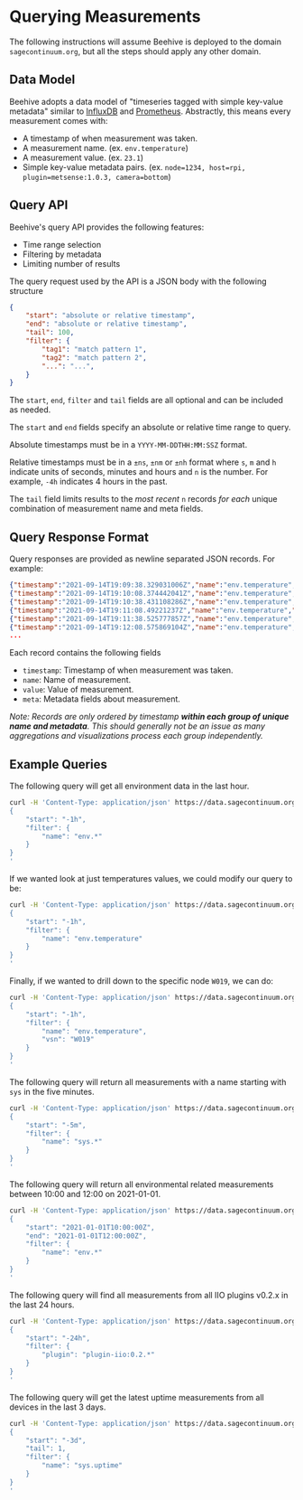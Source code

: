 # Querying Measurements

The following instructions will assume Beehive is deployed to the domain `sagecontinuum.org`, but all the steps should apply any other domain.

## Data Model

Beehive adopts a data model of "timeseries tagged with simple key-value metadata" similar to [InfluxDB](https://www.influxdata.com/products/influxdb/) and [Prometheus](https://prometheus.io). Abstractly, this means every measurement comes with:

* A timestamp of when measurement was taken.
* A measurement name. (ex. `env.temperature`)
* A measurement value. (ex. `23.1`)
* Simple key-value metadata pairs. (ex. `node=1234, host=rpi, plugin=metsense:1.0.3, camera=bottom`)

## Query API

Beehive's query API provides the following features:

* Time range selection
* Filtering by metadata
* Limiting number of results

The query request used by the API is a JSON body with the following structure

```json
{
    "start": "absolute or relative timestamp",
    "end": "absolute or relative timestamp",
    "tail": 100,
    "filter": {
        "tag1": "match pattern 1",
        "tag2": "match pattern 2",
        "...": "...",
    }
}
```

The `start`, `end`, `filter` and `tail` fields are all optional and can be included as needed.

The `start` and `end` fields specify an absolute or relative time range to query.

Absolute timestamps must be in a `YYYY-MM-DDTHH:MM:SSZ` format.

Relative timestamps must be in a `±ns`, `±nm` or `±nh` format where `s`, `m` and `h` indicate units of seconds, minutes and hours and `n` is the number. For example, `-4h` indicates 4 hours in the past.

The `tail` field limits results to the _most recent_ `n` records _for each_ unique combination of measurement name and meta fields.

## Query Response Format

Query responses are provided as newline separated JSON records. For example:

```json
{"timestamp":"2021-09-14T19:09:38.329031006Z","name":"env.temperature","value":46.91,"meta":{"host":"000048b02d15bc87.ws-nxcore","node":"000048b02d15bc87","plugin":"plugin-iio:0.3.0","sensor":"bme280","vsn":"W019"}}
{"timestamp":"2021-09-14T19:10:08.374442041Z","name":"env.temperature","value":46.86,"meta":{"host":"000048b02d15bc87.ws-nxcore","node":"000048b02d15bc87","plugin":"plugin-iio:0.3.0","sensor":"bme280","vsn":"W019"}}
{"timestamp":"2021-09-14T19:10:38.431108286Z","name":"env.temperature","value":46.83,"meta":{"host":"000048b02d15bc87.ws-nxcore","node":"000048b02d15bc87","plugin":"plugin-iio:0.3.0","sensor":"bme280","vsn":"W019"}}
{"timestamp":"2021-09-14T19:11:08.49221237Z","name":"env.temperature","value":46.81,"meta":{"host":"000048b02d15bc87.ws-nxcore","node":"000048b02d15bc87","plugin":"plugin-iio:0.3.0","sensor":"bme280","vsn":"W019"}}
{"timestamp":"2021-09-14T19:11:38.525777857Z","name":"env.temperature","value":46.79,"meta":{"host":"000048b02d15bc87.ws-nxcore","node":"000048b02d15bc87","plugin":"plugin-iio:0.3.0","sensor":"bme280","vsn":"W019"}}
{"timestamp":"2021-09-14T19:12:08.575869104Z","name":"env.temperature","value":46.78,"meta":{"host":"000048b02d15bc87.ws-nxcore","node":"000048b02d15bc87","plugin":"plugin-iio:0.3.0","sensor":"bme280","vsn":"W019"}}
...
```

Each record contains the following fields

* `timestamp`: Timestamp of when measurement was taken.
* `name`: Name of measurement.
* `value`: Value of measurement.
* `meta`: Metadata fields about measurement.

_Note: Records are only ordered by timestamp **within each group of unique name and metadata**. This should generally not be an issue as many aggregations and visualizations process each group independently._

## Example Queries

The following query will get all environment data in the last hour.

```sh
curl -H 'Content-Type: application/json' https://data.sagecontinuum.org/api/v1/query -d '
{
    "start": "-1h",
    "filter": {
        "name": "env.*"
    }
}
'
```

If we wanted look at just temperatures values, we could modify our query to be:

```sh
curl -H 'Content-Type: application/json' https://data.sagecontinuum.org/api/v1/query -d '
{
    "start": "-1h",
    "filter": {
        "name": "env.temperature"
    }
}
'
```

Finally, if we wanted to drill down to the specific node `W019`, we can do:

```sh
curl -H 'Content-Type: application/json' https://data.sagecontinuum.org/api/v1/query -d '
{
    "start": "-1h",
    "filter": {
        "name": "env.temperature",
        "vsn": "W019"
    }
}
'
```

The following query will return all measurements with a name starting with `sys` in the five minutes.

```sh
curl -H 'Content-Type: application/json' https://data.sagecontinuum.org/api/v1/query -d '
{
    "start": "-5m",
    "filter": {
        "name": "sys.*"
    }
}
'
```

The following query will return all environmental related measurements between 10:00 and 12:00 on 2021-01-01.

```sh
curl -H 'Content-Type: application/json' https://data.sagecontinuum.org/api/v1/query -d '
{
    "start": "2021-01-01T10:00:00Z",
    "end": "2021-01-01T12:00:00Z",
    "filter": {
        "name": "env.*"
    }
}
'
```

The following query will find all measurements from all IIO plugins v0.2.x in the last 24 hours.

```sh
curl -H 'Content-Type: application/json' https://data.sagecontinuum.org/api/v1/query -d '
{
    "start": "-24h",
    "filter": {
        "plugin": "plugin-iio:0.2.*"
    }
}
'
```

The following query will get the latest uptime measurements from all devices in the last 3 days.

```sh
curl -H 'Content-Type: application/json' https://data.sagecontinuum.org/api/v1/query -d '
{
    "start": "-3d",
    "tail": 1,
    "filter": {
        "name": "sys.uptime"
    }
}
'
```

